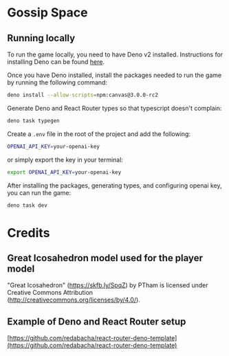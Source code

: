 # Gossip Space

## Running locally

To run the game locally, you need to have Deno v2 installed. Instructions for installing Deno can be found [here](https://docs.deno.com/runtime/getting_started/installation/).

Once you have Deno installed, install the packages needed to run the game by running the following command:

```sh
deno install --allow-scripts=npm:canvas@3.0.0-rc2
```

Generate Deno and React Router types so that typescript doesn't complain:

```sh
deno task typegen
```

Create a `.env` file in the root of the project and add the following:

```sh
OPENAI_API_KEY=your-openai-key
```

or simply export the key in your terminal:

```sh
export OPENAI_API_KEY=your-openai-key
```

After installing the packages, generating types, and configuring openai key, you can run the game:

```sh
deno task dev
```

# Credits

## Great Icosahedron model used for the player model

"Great Icosahedron" (https://skfb.ly/SpqZ) by PTham is licensed under Creative
Commons Attribution (http://creativecommons.org/licenses/by/4.0/).

## Example of Deno and React Router setup

[https://github.com/redabacha/react-router-deno-template](https://github.com/redabacha/react-router-deno-template)